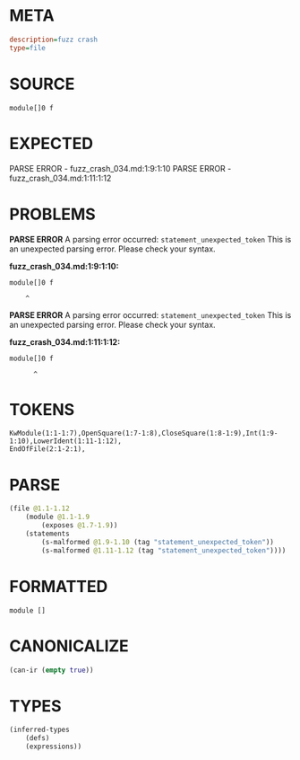 # META
~~~ini
description=fuzz crash
type=file
~~~
# SOURCE
~~~roc
module[]0 f
~~~
# EXPECTED
PARSE ERROR - fuzz_crash_034.md:1:9:1:10
PARSE ERROR - fuzz_crash_034.md:1:11:1:12
# PROBLEMS
**PARSE ERROR**
A parsing error occurred: `statement_unexpected_token`
This is an unexpected parsing error. Please check your syntax.

**fuzz_crash_034.md:1:9:1:10:**
```roc
module[]0 f
```
        ^


**PARSE ERROR**
A parsing error occurred: `statement_unexpected_token`
This is an unexpected parsing error. Please check your syntax.

**fuzz_crash_034.md:1:11:1:12:**
```roc
module[]0 f
```
          ^


# TOKENS
~~~zig
KwModule(1:1-1:7),OpenSquare(1:7-1:8),CloseSquare(1:8-1:9),Int(1:9-1:10),LowerIdent(1:11-1:12),
EndOfFile(2:1-2:1),
~~~
# PARSE
~~~clojure
(file @1.1-1.12
	(module @1.1-1.9
		(exposes @1.7-1.9))
	(statements
		(s-malformed @1.9-1.10 (tag "statement_unexpected_token"))
		(s-malformed @1.11-1.12 (tag "statement_unexpected_token"))))
~~~
# FORMATTED
~~~roc
module []
~~~
# CANONICALIZE
~~~clojure
(can-ir (empty true))
~~~
# TYPES
~~~clojure
(inferred-types
	(defs)
	(expressions))
~~~
